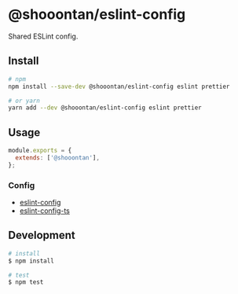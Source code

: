# @shooontan/eslint-config

Shared ESLint config.

## Install

```sh
# npm
npm install --save-dev @shooontan/eslint-config eslint prettier

# or yarn
yarn add --dev @shooontan/eslint-config eslint prettier
```

## Usage

```js
module.exports = {
  extends: ['@shooontan'],
};
```

### Config

- [eslint-config](./packages/eslint-config)
- [eslint-config-ts](./packages/eslint-config-ts)

## Development

```sh
# install
$ npm install

# test
$ npm test
```
